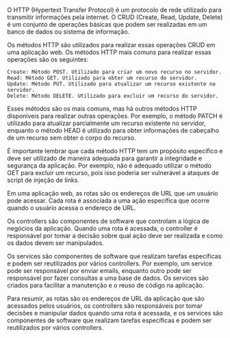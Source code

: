 O HTTP (Hypertext Transfer Protocol) é um protocolo de rede utilizado para transmitir informações pela internet. O CRUD (Create, Read, Update, Delete) é um conjunto de operações básicas que podem ser realizadas em um banco de dados ou sistema de informação.

Os métodos HTTP são utilizados para realizar essas operações CRUD em uma aplicação web. Os métodos HTTP mais comuns para realizar essas operações são os seguintes:

    Create: Método POST. Utilizado para criar um novo recurso no servidor.
    Read: Método GET. Utilizado para obter um recurso do servidor.
    Update: Método PUT. Utilizado para atualizar um recurso existente no servidor.
    Delete: Método DELETE. Utilizado para excluir um recurso do servidor.

Esses métodos são os mais comuns, mas há outros métodos HTTP disponíveis para realizar outras operações. Por exemplo, o método PATCH é utilizado para atualizar parcialmente um recurso existente no servidor, enquanto o método HEAD é utilizado para obter informações de cabeçalho de um recurso sem obter o corpo do recurso.

É importante lembrar que cada método HTTP tem um propósito específico e deve ser utilizado de maneira adequada para garantir a integridade e segurança da aplicação. Por exemplo, não é adequado utilizar o método GET para excluir um recurso, pois isso poderia ser vulnerável a ataques de script de injeção de links.

Em uma aplicação web, as rotas são os endereços de URL que um usuário pode acessar. Cada rota é associada a uma ação específica que ocorre quando o usuário acessa o endereço de URL.

Os controllers são componentes de software que controlam a lógica de negócios da aplicação. Quando uma rota é acessada, o controller é responsável por tomar a decisão sobre qual ação deve ser realizada e como os dados devem ser manipulados.

Os services são componentes de software que realizam tarefas específicas e podem ser reutilizados por vários controllers. Por exemplo, um service pode ser responsável por enviar emails, enquanto outro pode ser responsável por fazer consultas a uma base de dados. Os services são criados para facilitar a manutenção e o reuso de código na aplicação.

Para resumir, as rotas são os endereços de URL da aplicação que são acessados pelos usuários, os controllers são responsáveis por tomar decisões e manipular dados quando uma rota é acessada, e os services são componentes de software que realizam tarefas específicas e podem ser reutilizados por vários controllers.